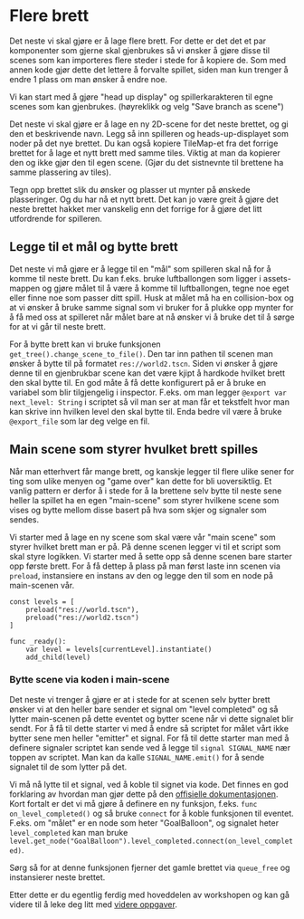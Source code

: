 # Flere brett

Det neste vi skal gjøre er å lage flere brett. For dette er det det et par komponenter som
gjerne skal gjenbrukes så vi ønsker å gjøre disse til scenes som kan importeres flere steder i
stede for å kopiere de. Som med annen kode gjør dette det lettere å forvalte spillet, siden man
kun trenger å endre 1 plass om man ønsker å endre noe.

Vi kan start med å gjøre "head up display" og spillerkarakteren til egne scenes som kan gjenbrukes.
(høyreklikk og velg "Save branch as scene")

Det neste vi skal gjøre er å lage en ny 2D-scene for det neste brettet, og gi den et beskrivende navn.
Legg så inn spilleren og heads-up-displayet som noder på det nye brettet. Du kan også kopiere TileMap-et
fra det forrige brettet for å lage et nytt brett med samme tiles. Viktig at man da kopierer den og ikke
gjør den til egen scene. (Gjør du det sistnevnte til brettene ha samme plassering av tiles).

Tegn opp brettet slik du ønsker og plasser ut mynter på ønskede plasseringer. Og du har nå et nytt brett.
Det kan jo være greit å gjøre det neste brettet hakket mer vanskelig enn det forrige for å gjøre det litt
utfordrende for spilleren.


## Legge til et mål og bytte brett

Det neste vi må gjøre er å legge til en "mål" som spilleren skal nå for å komme til neste brett. Du kan f.eks.
bruke luftballongen som ligger i assets-mappen og gjøre målet til å være å komme til luftballongen, tegne noe eget
eller finne noe som passer ditt spill. Husk at målet må ha en collision-box og at vi ønsker å bruke samme signal
som vi bruker for å plukke opp mynter for å få med oss at spilleret når målet bare at nå ønsker vi å bruke det
til å sørge for at vi går til neste brett.

For å bytte brett kan vi bruke funksjonen `get_tree().change_scene_to_file()`. Den tar inn pathen til scenen man
ønsker å bytte til på formatet `res://world2.tscn`. Siden vi ønsker å gjøre denne til en gjenbrukbar scene kan det
være kjipt å hardkode hvilket brett den skal bytte til. En god måte å få dette konfigurert på er å bruke en
variabel som blir tilgjengelig i inspector. F.eks. om man legger `@export var next_level: String` i scriptet så vil
man ser at man får et tekstfelt hvor man kan skrive inn hvilken level den skal bytte til. Enda bedre vil være å
bruke `@export_file` som lar deg velge en fil.


## Main scene som styrer hvulket brett spilles

Når man etterhvert får mange brett, og kanskje legger til flere ulike sener for ting som ulike menyen og "game over"
kan dette for bli uoversiktlig. Et vanlig pattern er derfor å i stede for å la brettene selv bytte til neste sene
heller la spillet ha en egen "main-scene" som styrer hvilkene scene som vises og bytte mellom disse basert på
hva som skjer og signaler som sendes. 

Vi starter med å lage en ny scene som skal være vår "main scene" som styrer hvilket brett man er på. På
denne scenen legger vi til et script som skal styre logikken. Vi starter med å sette opp så denne scenen
bare starter opp første brett. For å få dettep å plass på man først laste inn scenen via `preload`, 
instansiere en instans av den og legge den til som en node på main-scenen vår.

```
const levels = [
	preload("res://world.tscn"),
	preload("res://world2.tscn")
]

func _ready():
	var level = levels[currentLevel].instantiate()
    add_child(level)
```


### Bytte scene via koden i main-scene

Det neste vi trenger å gjøre er at i stede for at scenen selv bytter brett ønsker vi at den heller bare
sender et signal om "level completed" og så lytter main-scenen på dette eventet og bytter scene når
vi dette signalet blir sendt. For å få til dette starter vi med å endre så scriptet for målet vårt
ikke bytter sene men heller "emitter" et signal. For få til dette starter man med å definere signaler
scriptet kan sende ved å legge til `signal SIGNAL_NAME` nær toppen av scriptet. Man kan da kalle
`SIGNAL_NAME.emit()` for å sende signalet til de som lytter på det.

Vi må nå lytte til et signal, ved å koble til signet via kode. Det finnes en god forklaring av hvordan
man gjør dette på den [offisielle dokumentasjonen](https://docs.godotengine.org/en/stable/getting_started/step_by_step/signals.html#connecting-a-signal-via-code).
Kort fortalt er det vi må gjøre å definere en ny funksjon, f.eks. `func on_level_completed()` og så bruke `connect`
for å koble funksjonen til eventet. F.eks. om "målet" er en node som heter "GoalBalloon", og signalet
heter `level_completed` kan man bruke `level.get_node("GoalBalloon").level_completed.connect(on_level_completed)`.

Sørg så for at denne funksjonen fjerner det gamle brettet via `queue_free` og instansierer neste brettet.

Etter dette er du egentlig ferdig med hoveddelen av workshopen og kan gå videre til å leke deg litt med 
[videre oppgaver](./08-videre-oppgaver.md).
